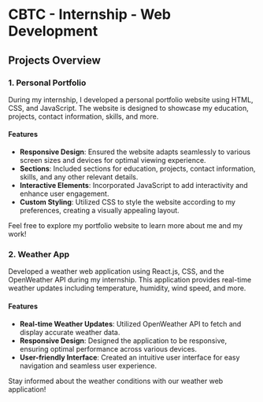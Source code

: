 # CBTC - Internship - Web Development

## Projects Overview

### 1. Personal Portfolio

During my internship, I developed a personal portfolio website using HTML, CSS, and JavaScript. The website is designed to showcase my education, projects, contact information, skills, and more.

#### Features

- **Responsive Design**: Ensured the website adapts seamlessly to various screen sizes and devices for optimal viewing experience.
- **Sections**: Included sections for education, projects, contact information, skills, and any other relevant details.
- **Interactive Elements**: Incorporated JavaScript to add interactivity and enhance user engagement.
- **Custom Styling**: Utilized CSS to style the website according to my preferences, creating a visually appealing layout.


Feel free to explore my portfolio website to learn more about me and my work!

### 2. Weather App

Developed a weather web application using React.js, CSS, and the OpenWeather API during my internship. This application provides real-time weather updates including temperature, humidity, wind speed, and more.

#### Features

- **Real-time Weather Updates**: Utilized OpenWeather API to fetch and display accurate weather data.
- **Responsive Design**: Designed the application to be responsive, ensuring optimal performance across various devices.
- **User-friendly Interface**: Created an intuitive user interface for easy navigation and seamless user experience.

Stay informed about the weather conditions with our weather web application!

